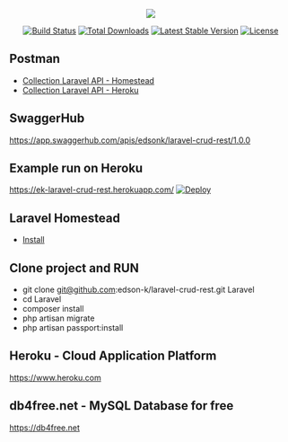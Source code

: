 <p align="center"><img src="https://laravel.com/assets/img/components/logo-laravel.svg"></p>

<p align="center">
<a href="https://travis-ci.org/laravel/framework"><img src="https://travis-ci.org/laravel/framework.svg" alt="Build Status"></a>
<a href="https://packagist.org/packages/laravel/framework"><img src="https://poser.pugx.org/laravel/framework/d/total.svg" alt="Total Downloads"></a>
<a href="https://packagist.org/packages/laravel/framework"><img src="https://poser.pugx.org/laravel/framework/v/stable.svg" alt="Latest Stable Version"></a>
<a href="https://packagist.org/packages/laravel/framework"><img src="https://poser.pugx.org/laravel/framework/license.svg" alt="License"></a>
</p>

## Postman
- [Collection Laravel API - Homestead](https://www.getpostman.com/collections/7c04fe7807ae5f284a81)
- [Collection Laravel API - Heroku](https://www.getpostman.com/collections/781a12ca69889c9833b1)

##  SwaggerHub
https://app.swaggerhub.com/apis/edsonk/laravel-crud-rest/1.0.0

## Example run on Heroku
https://ek-laravel-crud-rest.herokuapp.com/
[![Deploy](https://www.herokucdn.com/deploy/button.png)](https://heroku.com/deploy?template=https://github.com/edson-k/laravel-crud-rest)

## Laravel Homestead
- [Install](https://laravel.com/docs/5.8/homestead)

## Clone project and RUN
- git clone git@github.com:edson-k/laravel-crud-rest.git Laravel
- cd Laravel
- composer install
- php artisan migrate
- php artisan passport:install

## Heroku - Cloud Application Platform
https://www.heroku.com

## db4free.net - MySQL Database for free
https://db4free.net

